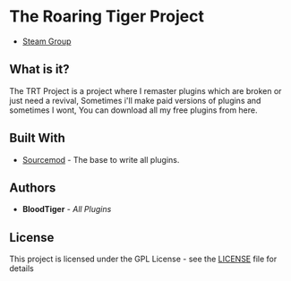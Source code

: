 # The Roaring Tiger Project
* [Steam Group](http://steamcommunity.com/groups/TRTProject)

## What is it?

The TRT Project is a project where I remaster plugins which are broken or just need a revival, Sometimes i'll make paid versions of plugins and sometimes I wont, You can download all my free plugins from here.

## Built With

* [Sourcemod](https://www.sourcemod.net/index.php) - The base to write all plugins.

## Authors

* **BloodTiger** - *All Plugins*

## License

This project is licensed under the GPL License - see the [LICENSE](LICENSE) file for details
